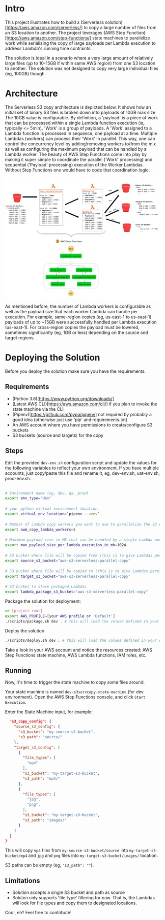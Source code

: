 # Intro

This project illustrates how to build a (Serverless solution)[https://aws.amazon.com/serverless/] to copy a large number of files from an S3 location to another. The project leverages (AWS Step Function)[https://aws.amazon.com/step-functions/] state machines to parallelize work while serializing the copy of large payloads per Lambda execution to address Lambda's running time contraints. 

The solution is ideal in a scenario where a very large amount of relatively large files (up to 10-15GB if within same AWS region) from one S3 location to another. The solution was not designed to copy very large individual files (eg, 100GB) though.

# Architecture

The Serverless S3 copy architecture is depicted below. It shows how an initial set of binary S3 files is broken down into payloads of 10GB max size. The 10GB value is configurable. By definition, a 'payload' is a piece of work that can be processed within a single Lambda function execution (ie, typically <= 5min). 'Work' is a group of payloads. A 'Work' assigned to a Lambda function is processed in sequence, one payload at a time. Multiple Lambdas (workers) can process their 'Work' in parallel. This way, one can control the concurrency level by adding/removing workers to/from the mix as well as configuring the maximum payload that can be handled by a Lambda worker. The beauty of AWS Step Functions come into play by making it super simple to coordinate the parallel ('Work' processing) and sequential ('Payload' processing) execution of the Worker Lambdas. Without Step Functions one would have to code that coordination logic. 

![Alt text](docs/serverless-parallel-s3-copy.png?raw=true "Serverless Parallel S3 Copy")

As mentioned before, the number of Lambda workers is configurable as well as the payload size that each worker Lambda can handle per execution. For example, same-region copies (eg, us-east-1 to us-east-1) payloads of up to ~15GB were successfully handled per Lambda execution (us-east-1). For cross-region copies the payload must be lowered, sometimes significantly (eg, 1GB or less) depending on the source and target regions. 


# Deploying the Solution

Before you deploy the solution make sure you have the requirements.

## Requirements

* (Python 3.6)[https://www.python.org/downloads/]
* (Latest AWS CLI)[https://aws.amazon.com/cli/] if you plan to invoke the state machine via the CLI
* (Pipenv)[https://github.com/pypa/pipenv] not required by probably a good idea (otherwise just use 'pip' and requirements.txt)
* An AWS account where you have permissions to create/configure S3 buckets
* S3 buckets (source and targets) for the copy


## Steps

Edit the provided ```dev-env.sh``` configuration script and update the values for the following variables to reflect your own environment. If you have multiple accounts, just copy/paste this file and rename it, eg, dev-env.sh, uat-env.sh, prod-env.sh.

```bash

# Environment name (eg, dev, qa, prod)
export env_type="dev"

# your python virtual environment location
export virtual_env_location=`pipenv --venv`

# Number of Lambda copy workers you want to use to parallelize the S3 copy work. You *must* edit the cloudformation template cfn_template.yaml to manually add or remove workers to/from the Step Functions. I know, this is sad and one can use Troposphere to automate that. Give me time and I'll do it ;)
export num_copy_lambda_workers=2

# Maximum payload size in MB that can be handled by a single Lambda worker execution (think in terms of how much can be copied by Lambda given your use case, eg, same-region, cross-region). For reference: Same-region => ~10-15GB, Cross-region: 1GB?
export max_payload_size_per_lambda_execution_in_mb=1024

# S3 bucket where file will be copied from (this is to give Lambdas permission access to the bucket)
export source_s3_bucket="aws-s3-serverless-parallel-copy"

# S3 bucket where file will be copied to (this is to give Lambdas permission access to the bucket - if you plan to use more target buckets, you'll have to add access manually)
export target_s3_bucket="aws-s3-serverless-parallel-copy"

# S3 bucket to store packaged Lambdas
export lambda_package_s3_bucket="aws-s3-serverless-parallel-copy"
```

Package the solution for deployment:

```bash
cd [project-root]
export AWS_PROFILE=[your AWS profile or 'Default']
./scripts/package.sh dev . # this will load the values defined in your dev-env.sh and package the solution artifact in S3
```

Deploy the solution

```bash
./scripts/deploy.sh dev . # this will load the values defined in your dev-env.sh and deploy the solution
```

Take a look in your AWS account and notice the resources created: AWS Step Functions state machine, AWS Lambda functions, IAM roles, etc. 

## Running

Now, it's time to trigger the state machine to copy some files around.

Your state machine is named ```dev-s3servcopy-state-machine``` (for dev environment). Open the AWS Step Functions console, and click ```Start Execution```.

Enter the State Machine input, for example:

```json
  "s3_copy_config": {
    "source_s3_config": {
      "s3_bucket": "my-source-s3-bucket",
      "s3_path": "source/"
    },
    "target_s3_config": [
      {
        "file_types": [
          "mp4"
        ],
        "s3_bucket": "my-target-s3-bucket",
        "s3_path": "mp4/"
      },
      {
        "file_types": [
          "jpg",
          "png",
        ],
        "s3_bucket": "my-target-s3-bucket",
        "s3_path": "images/"
      }      
    ]
  }
}
```

This will copy ```mp4``` files from ```my-source-s3-bucket/source``` into ```my-target-s3-bucket/mp4``` and ```jpg``` and ```png``` files into ```my-target-s3-bucket/images/``` location.

S3 paths can be empty (eg, ```"s3_path": ""```).

## Limitations

* Solution accepts a single S3 bucket and path as source
* Soluton only supports 'file type' filtering for now. That is, the Lambdas will look for file types and copy them to designated locations.

Cool, eh? Feel free to contribute!

